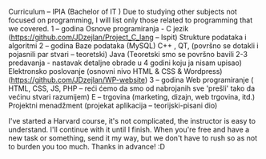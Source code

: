 Curriculum – IPIA (Bachelor of IT )
Due to studying other subjects not focused on programming, I will list only those related to programming that we covered.
1 – godina 
Osnove programiranja -  C jezik  (https://github.com/JDzejlan/Project_C_lang – Ispit) 
Strukture podataka i algoritmi
2 – godina
Baze podataka (MySQL)
C++ , QT, (površno se dotakli i pojasnili par stvari – teoretski) 
Java (Teoretski smo se površno bavili 2-3 predavanja  -  nastavak detaljne obrade u 4 godini koju ja nisam upisao)
Elektronsko poslovanje (osnovni nivo HTML & CSS & Wordpress) (https://github.com/JDzejlan/WP-website)
3 – godina
Web programiranje ( HTML, CSS, JS, PHP – reći ćemo da smo od nabrojanih sve 'prešli' tako da većinu stvari razumijem)
E – trgovina (marketing, dizajn, web trgovina, itd.)
Projektni menadžment (projekat aplikacija – teorijski-pisani dio)

I've started a Harvard course, it's not complicated, the instructor is easy to understand. I'll continue with it until I finish. When you're free and have a new task or something, send it my way, but we don't have to rush so as not to burden you too much. Thanks in advance! :D


